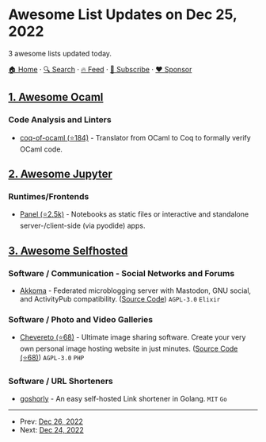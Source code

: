 # Awesome List Updates on Dec 25, 2022

3 awesome lists updated today.

[🏠 Home](/README.md) · [🔍 Search](https://www.trackawesomelist.com/search/) · [🔥 Feed](https://www.trackawesomelist.com/rss.xml) · [📮 Subscribe](https://trackawesomelist.us17.list-manage.com/subscribe?u=d2f0117aa829c83a63ec63c2f&id=36a103854c) · [❤️  Sponsor](https://github.com/sponsors/theowenyoung)



## [1. Awesome Ocaml](/content/ocaml-community/awesome-ocaml/README.md)

### Code Analysis and Linters

*   [coq-of-ocaml (⭐184)](https://github.com/formal-land/coq-of-ocaml) - Translator from OCaml to Coq to formally verify OCaml code.

## [2. Awesome Jupyter](/content/markusschanta/awesome-jupyter/README.md)

### Runtimes/Frontends

*   [Panel (⭐2.5k)](https://github.com/holoviz/panel) - Notebooks as static files or interactive and standalone server-/client-side (via pyodide) apps.

## [3. Awesome Selfhosted](/content/awesome-selfhosted/awesome-selfhosted/README.md)

### Software / Communication - Social Networks and Forums

*   [Akkoma](https://akkoma.social/) - Federated microblogging server with Mastodon, GNU social, and ActivityPub compatibility. ([Source Code](https://akkoma.dev/AkkomaGang/akkoma)) `AGPL-3.0` `Elixir`

### Software / Photo and Video Galleries

*   [Chevereto (⭐68)](https://github.com/chevereto/chevereto) - Ultimate image sharing software. Create your very own personal image hosting website in just minutes. ([Source Code (⭐68)](https://github.com/chevereto/chevereto)) `AGPL-3.0` `PHP`

### Software / URL Shorteners

*   [goshorly](https://gitea.hackmi.ch/Phil/goshorly) - An easy self-hosted Link shortener in Golang. `MIT` `Go`

---

- Prev: [Dec 26, 2022](/content/2022/12/26/README.md)
- Next: [Dec 24, 2022](/content/2022/12/24/README.md)